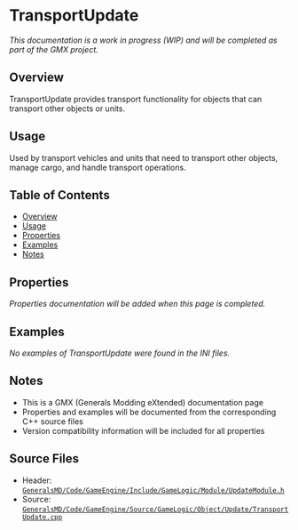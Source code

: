 # TransportUpdate

*This documentation is a work in progress (WIP) and will be completed as part of the GMX project.*

## Overview

TransportUpdate provides transport functionality for objects that can transport other objects or units.

## Usage

Used by transport vehicles and units that need to transport other objects, manage cargo, and handle transport operations.

## Table of Contents

- [Overview](#overview)
- [Usage](#usage)
- [Properties](#properties)
- [Examples](#examples)
- [Notes](#notes)

## Properties

*Properties documentation will be added when this page is completed.*

## Examples

*No examples of TransportUpdate were found in the INI files.*

## Notes

- This is a GMX (Generals Modding eXtended) documentation page
- Properties and examples will be documented from the corresponding C++ source files
- Version compatibility information will be included for all properties

## Source Files

- Header: [`GeneralsMD/Code/GameEngine/Include/GameLogic/Module/UpdateModule.h`](../../GeneralsMD/Code/GameEngine/Include/GameLogic/Module/UpdateModule.h)
- Source: [`GeneralsMD/Code/GameEngine/Source/GameLogic/Object/Update/TransportUpdate.cpp`](../../GeneralsMD/Code/GameEngine/Source/GameLogic/Object/Update/TransportUpdate.cpp)

